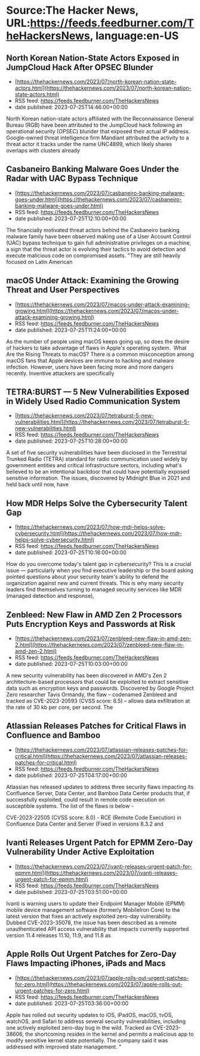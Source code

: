 # Source:The Hacker News, URL:https://feeds.feedburner.com/TheHackersNews, language:en-US

## North Korean Nation-State Actors Exposed in JumpCloud Hack After OPSEC Blunder
 - [https://thehackernews.com/2023/07/north-korean-nation-state-actors.html](https://thehackernews.com/2023/07/north-korean-nation-state-actors.html)
 - RSS feed: https://feeds.feedburner.com/TheHackersNews
 - date published: 2023-07-25T14:46:00+00:00

North Korean nation-state actors affiliated with the Reconnaissance General Bureau (RGB) have been attributed to the JumpCloud hack following an operational security (OPSEC) blunder that exposed their actual IP address.
Google-owned threat intelligence firm Mandiant attributed the activity to a threat actor it tracks under the name UNC4899, which likely shares overlaps with clusters already

## Casbaneiro Banking Malware Goes Under the Radar with UAC Bypass Technique
 - [https://thehackernews.com/2023/07/casbaneiro-banking-malware-goes-under.html](https://thehackernews.com/2023/07/casbaneiro-banking-malware-goes-under.html)
 - RSS feed: https://feeds.feedburner.com/TheHackersNews
 - date published: 2023-07-25T12:10:00+00:00

The financially motivated threat actors behind the Casbaneiro banking malware family have been observed making use of a User Account Control (UAC) bypass technique to gain full administrative privileges on a machine, a sign that the threat actor is evolving their tactics to avoid detection and execute malicious code on compromised assets.
"They are still heavily focused on Latin American

## macOS Under Attack: Examining the Growing Threat and User Perspectives
 - [https://thehackernews.com/2023/07/macos-under-attack-examining-growing.html](https://thehackernews.com/2023/07/macos-under-attack-examining-growing.html)
 - RSS feed: https://feeds.feedburner.com/TheHackersNews
 - date published: 2023-07-25T11:24:00+00:00

As the number of people using macOS keeps going up, so does the desire of hackers to take advantage of flaws in Apple's operating system. 
What Are the Rising Threats to macOS?
There is a common misconception among macOS fans that Apple devices are immune to hacking and malware infection. However, users have been facing more and more dangers recently. Inventive attackers are specifically

## TETRA:BURST — 5 New Vulnerabilities Exposed in Widely Used Radio Communication System
 - [https://thehackernews.com/2023/07/tetraburst-5-new-vulnerabilities.html](https://thehackernews.com/2023/07/tetraburst-5-new-vulnerabilities.html)
 - RSS feed: https://feeds.feedburner.com/TheHackersNews
 - date published: 2023-07-25T10:28:00+00:00

A set of five security vulnerabilities have been disclosed in the Terrestrial Trunked Radio (TETRA) standard for radio communication used widely by government entities and critical infrastructure sectors, including what's believed to be an intentional backdoor that could have potentially exposed sensitive information.
The issues, discovered by Midnight Blue in 2021 and held back until now, have

## How MDR Helps Solve the Cybersecurity Talent Gap
 - [https://thehackernews.com/2023/07/how-mdr-helps-solve-cybersecurity.html](https://thehackernews.com/2023/07/how-mdr-helps-solve-cybersecurity.html)
 - RSS feed: https://feeds.feedburner.com/TheHackersNews
 - date published: 2023-07-25T10:18:00+00:00

How do you overcome today's talent gap in cybersecurity? This is a crucial issue — particularly when you find executive leadership or the board asking pointed questions about your security team's ability to defend the organization against new and current threats.
This is why many security leaders find themselves turning to managed security services like MDR (managed detection and response),

## Zenbleed: New Flaw in AMD Zen 2 Processors Puts Encryption Keys and Passwords at Risk
 - [https://thehackernews.com/2023/07/zenbleed-new-flaw-in-amd-zen-2.html](https://thehackernews.com/2023/07/zenbleed-new-flaw-in-amd-zen-2.html)
 - RSS feed: https://feeds.feedburner.com/TheHackersNews
 - date published: 2023-07-25T10:03:00+00:00

A new security vulnerability has been discovered in AMD's Zen 2 architecture-based processors that could be exploited to extract sensitive data such as encryption keys and passwords.
Discovered by Google Project Zero researcher Tavis Ormandy, the flaw – codenamed Zenbleed and tracked as CVE-2023-20593 (CVSS score: 6.5) – allows data exfiltration at the rate of 30 kb per core, per second.
The

## Atlassian Releases Patches for Critical Flaws in Confluence and Bamboo
 - [https://thehackernews.com/2023/07/atlassian-releases-patches-for-critical.html](https://thehackernews.com/2023/07/atlassian-releases-patches-for-critical.html)
 - RSS feed: https://feeds.feedburner.com/TheHackersNews
 - date published: 2023-07-25T04:17:00+00:00

Atlassian has released updates to address three security flaws impacting its Confluence Server, Data Center, and Bamboo Data Center products that, if successfully exploited, could result in remote code execution on susceptible systems.
The list of the flaws is below -

CVE-2023-22505 (CVSS score: 8.0) - RCE (Remote Code Execution) in Confluence Data Center and Server (Fixed in versions 8.3.2 and

## Ivanti Releases Urgent Patch for EPMM Zero-Day Vulnerability Under Active Exploitation
 - [https://thehackernews.com/2023/07/ivanti-releases-urgent-patch-for-epmm.html](https://thehackernews.com/2023/07/ivanti-releases-urgent-patch-for-epmm.html)
 - RSS feed: https://feeds.feedburner.com/TheHackersNews
 - date published: 2023-07-25T03:51:00+00:00

Ivanti is warning users to update their Endpoint Manager Mobile (EPMM) mobile device management software (formerly MobileIron Core) to the latest version that fixes an actively exploited zero-day vulnerability.
Dubbed CVE-2023-35078, the issue has been described as a remote unauthenticated API access vulnerability that impacts currently supported version 11.4 releases 11.10, 11.9, and 11.8 as

## Apple Rolls Out Urgent Patches for Zero-Day Flaws Impacting iPhones, iPads and Macs
 - [https://thehackernews.com/2023/07/apple-rolls-out-urgent-patches-for-zero.html](https://thehackernews.com/2023/07/apple-rolls-out-urgent-patches-for-zero.html)
 - RSS feed: https://feeds.feedburner.com/TheHackersNews
 - date published: 2023-07-25T03:36:00+00:00

Apple has rolled out security updates to iOS, iPadOS, macOS, tvOS, watchOS, and Safari to address several security vulnerabilities, including one actively exploited zero-day bug in the wild.
Tracked as CVE-2023-38606, the shortcoming resides in the kernel and permits a malicious app to modify sensitive kernel state potentially. The company said it was addressed with improved state management.
"

